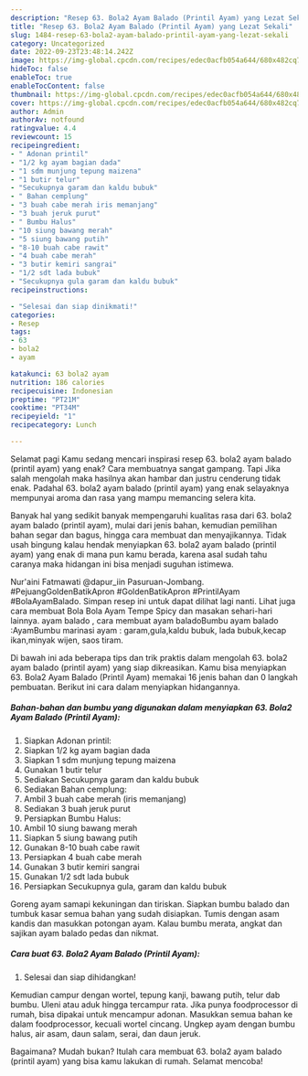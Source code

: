 ```yaml
---
description: "Resep 63. Bola2 Ayam Balado (Printil Ayam) yang Lezat Sekali"
title: "Resep 63. Bola2 Ayam Balado (Printil Ayam) yang Lezat Sekali"
slug: 1484-resep-63-bola2-ayam-balado-printil-ayam-yang-lezat-sekali
category: Uncategorized
date: 2022-09-23T23:48:14.242Z
image: https://img-global.cpcdn.com/recipes/edec0acfb054a644/680x482cq70/63-bola2-ayam-balado-printil-ayam-foto-resep-utama.jpg
hideToc: false
enableToc: true
enableTocContent: false
thumbnail: https://img-global.cpcdn.com/recipes/edec0acfb054a644/680x482cq70/63-bola2-ayam-balado-printil-ayam-foto-resep-utama.jpg
cover: https://img-global.cpcdn.com/recipes/edec0acfb054a644/680x482cq70/63-bola2-ayam-balado-printil-ayam-foto-resep-utama.jpg
author: Admin
authorAv: notfound
ratingvalue: 4.4
reviewcount: 15
recipeingredient:
- " Adonan printil"
- "1/2 kg ayam bagian dada"
- "1 sdm munjung tepung maizena"
- "1 butir telur"
- "Secukupnya garam dan kaldu bubuk"
- " Bahan cemplung"
- "3 buah cabe merah iris memanjang"
- "3 buah jeruk purut"
- " Bumbu Halus"
- "10 siung bawang merah"
- "5 siung bawang putih"
- "8-10 buah cabe rawit"
- "4 buah cabe merah"
- "3 butir kemiri sangrai"
- "1/2 sdt lada bubuk"
- "Secukupnya gula garam dan kaldu bubuk"
recipeinstructions:

- "Selesai dan siap dinikmati!"
categories:
- Resep
tags:
- 63
- bola2
- ayam

katakunci: 63 bola2 ayam 
nutrition: 186 calories
recipecuisine: Indonesian
preptime: "PT21M"
cooktime: "PT34M"
recipeyield: "1"
recipecategory: Lunch

---
```



Selamat pagi Kamu sedang mencari inspirasi resep 63. bola2 ayam balado (printil ayam) yang enak? Cara membuatnya sangat gampang. Tapi Jika salah mengolah maka hasilnya akan hambar dan justru cenderung tidak enak. Padahal 63. bola2 ayam balado (printil ayam) yang enak selayaknya mempunyai aroma dan rasa yang mampu memancing selera kita.


Banyak hal yang sedikit banyak mempengaruhi kualitas rasa dari 63. bola2 ayam balado (printil ayam), mulai dari jenis bahan, kemudian pemilihan bahan segar dan bagus, hingga cara membuat dan menyajikannya. Tidak usah bingung kalau hendak menyiapkan 63. bola2 ayam balado (printil ayam) yang enak di mana pun kamu berada, karena asal sudah tahu caranya maka hidangan ini bisa menjadi suguhan istimewa.

Nur&#39;aini Fatmawati @dapur_iin Pasuruan-Jombang. #PejuangGoldenBatikApron #GoldenBatikApron #PrintilAyam #BolaAyamBalado. Simpan resep ini untuk dapat dilihat lagi nanti. Lihat juga cara membuat Bola Bola Ayam Tempe Spicy dan masakan sehari-hari lainnya. ayam balado , cara membuat ayam baladoBumbu ayam balado :AyamBumbu marinasi ayam : garam,gula,kaldu bubuk, lada bubuk,kecap ikan,minyak wijen, saos tiram.


Di bawah ini ada beberapa tips dan trik praktis dalam mengolah 63. bola2 ayam balado (printil ayam) yang siap dikreasikan. Kamu bisa menyiapkan 63. Bola2 Ayam Balado (Printil Ayam) memakai 16 jenis bahan dan 0 langkah pembuatan. Berikut ini cara dalam menyiapkan hidangannya.

<!--inarticleads1-->

##### Bahan-bahan dan bumbu yang digunakan dalam menyiapkan 63. Bola2 Ayam Balado (Printil Ayam):

1. Siapkan  Adonan printil:
1. Siapkan 1/2 kg ayam bagian dada
1. Siapkan 1 sdm munjung tepung maizena
1. Gunakan 1 butir telur
1. Sediakan Secukupnya garam dan kaldu bubuk
1. Sediakan  Bahan cemplung:
1. Ambil 3 buah cabe merah (iris memanjang)
1. Sediakan 3 buah jeruk purut
1. Persiapkan  Bumbu Halus:
1. Ambil 10 siung bawang merah
1. Siapkan 5 siung bawang putih
1. Gunakan 8-10 buah cabe rawit
1. Persiapkan 4 buah cabe merah
1. Gunakan 3 butir kemiri sangrai
1. Gunakan 1/2 sdt lada bubuk
1. Persiapkan Secukupnya gula, garam dan kaldu bubuk


Goreng ayam samapi kekuningan dan tiriskan. Siapkan bumbu balado dan tumbuk kasar semua bahan yang sudah disiapkan. Tumis dengan asam kandis dan masukkan potongan ayam. Kalau bumbu merata, angkat dan sajikan ayam balado pedas dan nikmat. 

<!--inarticleads2-->

##### Cara buat 63. Bola2 Ayam Balado (Printil Ayam):


1. Selesai dan siap dihidangkan!

Kemudian campur dengan wortel, tepung kanji, bawang putih, telur dab bumbu. Uleni atau aduk hingga tercampur rata. Jika punya foodprocessor di rumah, bisa dipakai untuk mencampur adonan. Masukkan semua bahan ke dalam foodprocessor, kecuali wortel cincang. Ungkep ayam dengan bumbu halus, air asam, daun salam, serai, dan daun jeruk. 

Bagaimana? Mudah bukan? Itulah cara membuat 63. bola2 ayam balado (printil ayam) yang bisa kamu lakukan di rumah. Selamat mencoba!
